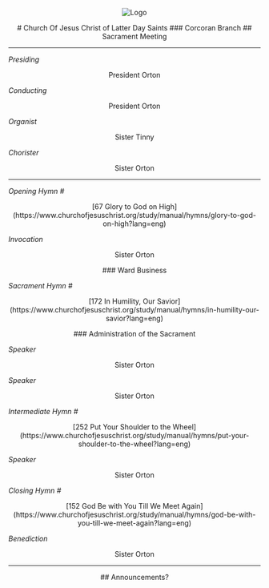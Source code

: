 <p align="center">
  <img src="https://www.churchofjesuschrist.org/imgs/0eaee043c81a11ed871feeeeac1e81b4340d3ef4/full/%21640%2C/0/default" alt="Logo">
</p>

<div align="center">
  # Church Of Jesus Christ of Latter Day Saints  
  ### Corcoran Branch  
  ## Sacrament Meeting  
</div>

---

*Presiding*  
<p align="center">President Orton</p>

*Conducting*  
<p align="center">President Orton</p>

*Organist*  
<p align="center">Sister Tinny</p>

*Chorister*  
<p align="center">Sister Orton</p>

---

*Opening Hymn #*  
<p align="center">
  [67 Glory to God on High](https://www.churchofjesuschrist.org/study/manual/hymns/glory-to-god-on-high?lang=eng)
</p>

*Invocation*  
<p align="center">Sister Orton</p>

<div align="center">
  ### Ward Business
</div>

*Sacrament Hymn #*  
<p align="center">
  [172 In Humility, Our Savior](https://www.churchofjesuschrist.org/study/manual/hymns/in-humility-our-savior?lang=eng)
</p>

<div align="center">
  ### Administration of the Sacrament
</div>

*Speaker*  
<p align="center">Sister Orton</p>

*Speaker*  
<p align="center">Sister Orton</p>

*Intermediate Hymn #*  
<p align="center">
  [252 Put Your Shoulder to the Wheel](https://www.churchofjesuschrist.org/study/manual/hymns/put-your-shoulder-to-the-wheel?lang=eng)
</p>

*Speaker*  
<p align="center">Sister Orton</p>

*Closing Hymn #*  
<p align="center">
  [152 God Be with You Till We Meet Again](https://www.churchofjesuschrist.org/study/manual/hymns/god-be-with-you-till-we-meet-again?lang=eng)
</p>

*Benediction*  
<p align="center">Sister Orton</p>

---

<div align="center">
  ## Announcements?
</div>

